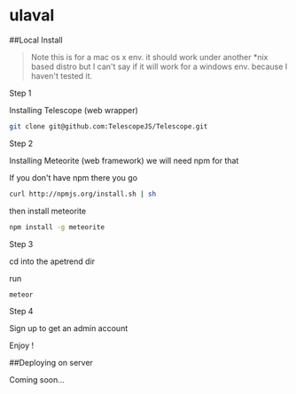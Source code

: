 ulaval
======

##Local Install

>Note this is for a mac os x env. it should work under another *nix based distro but I can't say if it will work for a windows env. because I haven't tested it. 

Step 1

Installing Telescope (web wrapper)

```bash
git clone git@github.com:TelescopeJS/Telescope.git
```

Step 2

Installing Meteorite (web framework) we will need npm for that

If you don't have npm there you go

```bash
curl http://npmjs.org/install.sh | sh
```

then install meteorite

```bash
npm install -g meteorite
```

Step 3 

cd into the apetrend dir  

run 

```bash
meteor
```

Step 4

Sign up to get an admin account

Enjoy !

##Deploying on server

Coming soon...
